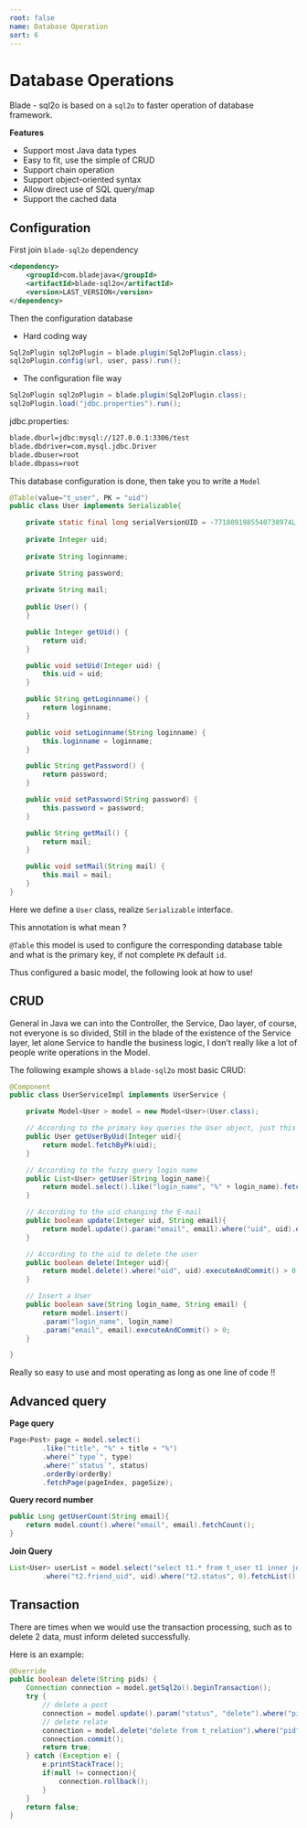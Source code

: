 ```yaml
---
root: false
name: Database Operation
sort: 6
---
```


# Database Operations

Blade - sql2o is based on a `sql2o` to faster operation of database framework.

**Features**

+ Support most Java data types
+ Easy to fit, use the simple of CRUD
+ Support chain operation
+ Support object-oriented syntax
+ Allow direct use of SQL query/map
+ Support the cached data

## Configuration

First join `blade-sql2o` dependency

```xml
<dependency>
	<groupId>com.bladejava</groupId>
	<artifactId>blade-sql2o</artifactId>
	<version>LAST_VERSION</version>
</dependency>
```

Then the configuration database

+ Hard coding way

```java
Sql2oPlugin sql2oPlugin = blade.plugin(Sql2oPlugin.class);
sql2oPlugin.config(url, user, pass).run();
```

+ The configuration file way

```java
Sql2oPlugin sql2oPlugin = blade.plugin(Sql2oPlugin.class);
sql2oPlugin.load("jdbc.properties").run();
```

jdbc.properties:

```sh
blade.dburl=jdbc:mysql://127.0.0.1:3306/test
blade.dbdriver=com.mysql.jdbc.Driver
blade.dbuser=root
blade.dbpass=root
```

This database configuration is done, then take you to write a `Model`

```java
@Table(value="t_user", PK = "uid")
public class User implements Serializable{

	private static final long serialVersionUID = -7718091985540738974L;
	
	private Integer uid;
	
	private String loginname;

	private String password;
	
	private String mail;
	
	public User() {
	}

	public Integer getUid() {
		return uid;
	}

	public void setUid(Integer uid) {
		this.uid = uid;
	}

	public String getLoginname() {
		return loginname;
	}

	public void setLoginname(String loginname) {
		this.loginname = loginname;
	}

	public String getPassword() {
		return password;
	}

	public void setPassword(String password) {
		this.password = password;
	}

	public String getMail() {
		return mail;
	}

	public void setMail(String mail) {
		this.mail = mail;
	}
}
```

Here we define a `User` class, realize `Serializable` interface.

This annotation is what mean ?

`@Table` this model is used to configure the corresponding database table and what is the primary key, if not complete `PK` default `id`.

Thus configured a basic model, the following look at how to use!

## CRUD

General in Java we can into the Controller, the Service, Dao layer, of course, not everyone is so divided,
Still in the blade of the existence of the Service layer, let alone Service to handle the business logic, I don't really like a lot of people write operations in the Model.

The following example shows a `blade-sql2o` most basic CRUD:

```java
@Component
public class UserServiceImpl implements UserService {

    private Model<User > model = new Model<User>(User.class);

    // According to the primary key queries the User object, just this one line of code！
    public User getUserByUid(Integer uid){
        return model.fetchByPk(uid);
    }

    // According to the fuzzy query login name
    public List<User> getUser(String login_name){
        return model.select().like("login_name", "%" + login_name).fetchList();
    }

    // According to the uid changing the E-mail
    public boolean update(Integer uid, String email){
        return model.update().param("email", email).where("uid", uid).executeAndCommit() > 0;
    }

    // According to the uid to delete the user
    public boolean delete(Integer uid){
        return model.delete().where("uid", uid).executeAndCommit() > 0;
    }

    // Insert a User
    public boolean save(String login_name, String email) {
		return model.insert()
		.param("login_name", login_name)
		.param("email", email).executeAndCommit() > 0;	
    }

}
```

Really so easy to use and most operating as long as one line of code !!

## Advanced query

**Page query**

```java
Page<Post> page = model.select()
        .like("title", "%" + title + "%")
        .where("`type`", type)
        .where("`status`", status)
        .orderBy(orderBy)
        .fetchPage(pageIndex, pageSize);
```

**Query record number**

```java
public Long getUserCount(String email){
    return model.count().where("email", email).fetchCount();
}
```

**Join Query**

```java
List<User> userList = model.select("select t1.* from t_user t1 inner join t_relation t2 on t1.uid=t2.uid")
		.where("t2.friend_uid", uid).where("t2.status", 0).fetchList();
```

## Transaction

There are times when we would use the transaction processing, such as to delete 2 data, must inform deleted successfully.

Here is an example:

```java
@Override
public boolean delete(String pids) {
    Connection connection = model.getSql2o().beginTransaction();
    try {
        // delete a post
        connection = model.update().param("status", "delete").where("pid", pid).execute(connection);
        // delete relate
        connection = model.delete("delete from t_relation").where("pid", pid).execute(connection);
        connection.commit();
        return true;
    } catch (Exception e) {
        e.printStackTrace();
        if(null != connection){
            connection.rollback();
        }
    }
    return false;	
}
```